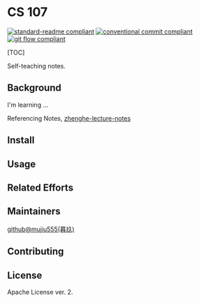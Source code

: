 # CS 107

[![standard-readme compliant](https://img.shields.io/badge/readme%20style-standard-brightgreen.svg?style=flat-square)](https://github.com/RichardLitt/standard-readme)
[![conventional commit compliant](https://img.shields.io/badge/git%20commit-conventional%20commit-brightgreen.svg?style=flat-square)](https://www.conventionalcommits.org/en/v1.0.0/#specification)
[![git flow compliant](https://img.shields.io/badge/branch-git%20flow-brightgreen.svg?style=flat-square)](./../../README.gitflow.md)

[TOC]

Self-teaching notes.

## Background

I'm learning ...

Referencing Notes, [zhenghe-lecture-notes](zhenghe-md.gitbooks.io/zhenghe-lecture-notes-digest/content/di-qi-ke-yun-xing-shi-nei-cun-jie-gou.html)

## Install

## Usage

## Related Efforts

## Maintainers

[github@mujiu555(暮玖)](https://github.com/mujiu555)

## Contributing

## License

Apache License ver. 2.
